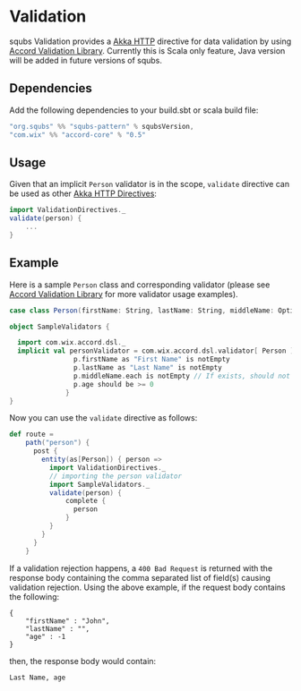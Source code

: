 # Validation

squbs Validation provides a [Akka HTTP](http://doc.akka.io/) directive for data validation by using [Accord Validation Library](http://wix.github.io/accord/). Currently this is Scala only feature, Java version will be added in future versions of squbs.
  
## Dependencies

Add the following dependencies to your build.sbt or scala build file:

```scala
"org.squbs" %% "squbs-pattern" % squbsVersion,
"com.wix" %% "accord-core" % "0.5"
```  
  
## Usage
  
Given that an implicit `Person` validator is in the scope, `validate` directive can be used as other [Akka HTTP Directives](http://doc.akka.io/docs/akka-http/current/scala/http/routing-dsl/directives/index.html):

  
```scala
import ValidationDirectives._
validate(person) { 
    ...
}
```  

## Example

Here is a sample `Person` class and corresponding validator (please see [Accord Validation Library](http://wix.github.io/accord/) for more validator usage examples).

```scala
case class Person(firstName: String, lastName: String, middleName: Option[String] = None, age: Int)

object SampleValidators {

  import com.wix.accord.dsl._
  implicit val personValidator = com.wix.accord.dsl.validator[ Person ] { p =>
                p.firstName as "First Name" is notEmpty
                p.lastName as "Last Name" is notEmpty
                p.middleName.each is notEmpty // If exists, should not be empty.
                p.age should be >= 0
              }
}
```

Now you can use the `validate` directive as follows: 
 
 ```scala
 def route =
     path("person") {
       post {
         entity(as[Person]) { person =>
           import ValidationDirectives._
           // importing the person validator
           import SampleValidators._
           validate(person) {
               complete {
                 person
               }
           }
         }
       }
     }
 ```
 
If a validation rejection happens, a `400 Bad Request` is returned with the response body containing the comma separated list of field(s) causing validation rejection.  Using the above example, if the request body contains the following:
  
```
{
    "firstName" : "John",
    "lastName" : "",
    "age" : -1
}
```
 
then, the response body would contain:
  
```
Last Name, age 
```